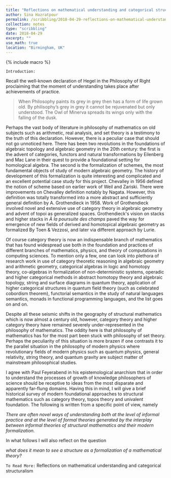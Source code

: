 ```yaml
---
title: "Reflections on mathematical understanding and categorical structuralism"
author: Sina Hazratpour
permalink: /scribbling/2018-04-29-reflections-on-mathematical-understanding-and-categorical-structuralism
collection: notes
type: "scribbling"
date: 2018-04-29
excerpt: ""
use_math: true
location: "Birmingham, UK"
---
```


{% include macro %}

`Introduction:`


Recall the well-known declaration of Hegel in the Philosophy of Right proclaiming that the moment of understanding takes place after achievements of practice. 

> When Philosophy paints its grey in grey then has a form of life grown old. By philisophy’s grey in grey it cannot be rejuvenated but only understood. The Owl of Minerva spreads its wings only with the falling of the dusk. 

Perhaps the vast body of literature in philosophy of mathematics on old subjects such as arithmetic, real analysis, and set theory is a testimony to the truth of this declaration. However, there is a peculiar case that should not go unnoticed here. There has been two revolutions in the foundations of algebraic topology and algebraic geometry in the 20th century: the first is the advent of categories, functors and natural transformations by Eilenberg and Mac Lane in their quest to provide a foundational setting for homological algebra. 
The second is the formalization of schemes, the most fundamental objects of study of modern algebraic geometry. The history of development of this formalization is quite interesting and complicated and an excellent potential case study for this project. Chevalley in 1956 defined the notion of scheme based on earlier work of Weil and Zariski. There were improvements on Chevalley definition notably by Nagata. However, this definition was totally transformed into a more abstract and sufficiently general definition by A. Grothendieck in 1958. Work of Grothendieck involved novel and extensive use of category theory in algebraic geometry and advent of topoi as generalized spaces. Grothendieck's vision on stacks and higher stacks in _À la poursuite des champs_ paved the way for emergence of new fields of derived and homotopical algebraic geometry as formalized By Toen & Vezzosi, and later via different approach by Lurie.  
   
Of course category theory is now an indispensable branch of mathematics that has found widespread use both in the foundation and practices of different branches of mathematics, physics, and theory of computations in computing sciences. To mention only a few, one can look into plethora of research work in use of category theoretic reasoning in algebraic geometry and arithmetic geometry, categorical algebras in logic and homotopy theory, co-algebras in formalization of non-deterministic systems, operadic and
higher categorical methods in abstract homotopy theory and algebraic topology, string and surface diagrams in quantum theory, application of higher categorical structures in quantum field theory (such as celebrated cobordism theorem), functorial semantics in the study of natural languages semantics, monads in functional programming languages, and the list goes on and on.

Despite all these seismic shifts in the geography of structural mathematics which is now almost a century old, however, category theory and higher category theory have remained severely under-represented in the philosophy of mathematics. The oddity here is that philosophy of mathematics has for the most part been stuck with philosophy of set theory. Perhaps the peculiarity of this situation is more brazen if one contrasts it to the parallel situation in the philosophy of modern physics where revolutionary fields of modern physics such as quantum physics, general relativity, string theory, and quantum gravity are subject matter of mainstream philosophical studies. 

I agree with Paul Feyerabend in his epistemological anarchism that in order to understand the processes of growth of knowledge philosophers of science should be receptive to ideas from the most disparate and apparently far-flung domains. Having this in mind, I will give a brief historical survey of modern foundational approaches to structural mathematics such as category theory, topos theory and univalent foundation. The following is written from a specific point of view, namely  

_There are often novel ways of understanding both at the level of informal practice and at the level of formal theories generated by the interplay between informal theories of structural mathematics and their modern formalization._

In what follows I will also reflect on the question

_what does it mean to see a structure as a formalization of a mathematical theory?_


`To Read More:`
 Reflections on mathematical understanding and categorical structuralism <a href="/files/phil/phil-maths/reflections-mathstr-understanding.pdf" target="_blank"> <i class="fa fa-file-pdf-o" aria-hidden="true"></i> </a>




